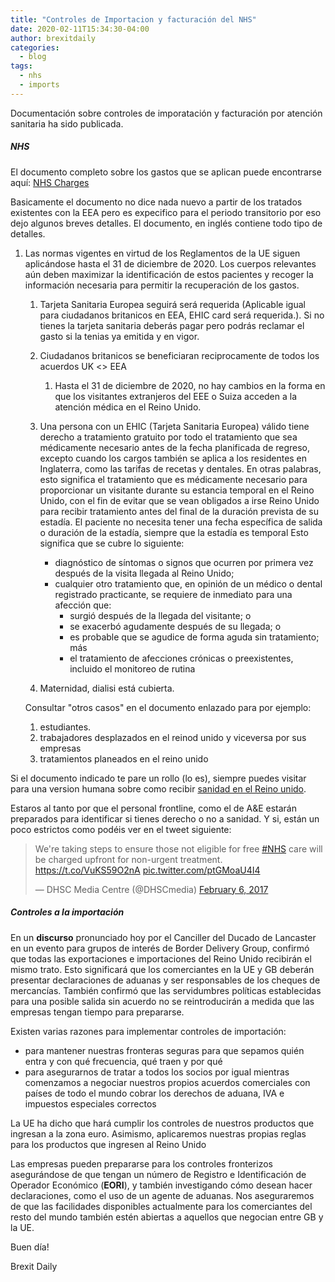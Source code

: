 ```yaml
---
title: "Controles de Importacion y facturación del NHS"
date: 2020-02-11T15:34:30-04:00
author: brexitdaily
categories:
  - blog
tags:
  - nhs
  - imports
---
```


Documentación sobre controles de imporatación y facturación por atención sanitaria ha sido publicada.

##### NHS #####

El documento completo sobre los gastos que se aplican puede encontrarse aquí: [NHS Charges](https://assets.publishing.service.gov.uk/government/uploads/system/uploads/attachment_data/file/864481/Guidance_on_implementing_the_overseas_visitor_charging_regulations_-_Feb_2020.pdf)

Basicamente el documento no dice nada nuevo a partir de los tratados existentes con la EEA pero es expecifico para el periodo transitorio por eso dejo algunos breves detalles. El documento, en inglés contiene todo tipo de detalles.

1. Las normas vigentes en virtud de los Reglamentos de la UE siguen aplicándose hasta el 31 de diciembre de 2020. Los cuerpos relevantes aún deben maximizar la identificación de estos pacientes y recoger la información necesaria para permitir la recuperación de los gastos.  

   1. Tarjeta Sanitaria Europea seguirá será requerida (Aplicable igual para ciudadanos britanicos en EEA, EHIC card será requerida.). Si no tienes la tarjeta sanitaria deberás pagar pero podrás reclamar el gasto si la tenias ya emitida y en vigor.
   
   2. Ciudadanos britanicos se beneficiaran reciprocamente de todos los acuerdos UK <> EEA
      1. Hasta el 31 de diciembre de 2020, no hay cambios en la forma en que los visitantes extranjeros del EEE o Suiza acceden a la atención médica en el Reino Unido.

   3. Una persona con un EHIC (Tarjeta Sanitaria Europea) válido tiene derecho a tratamiento gratuito por todo el tratamiento que sea médicamente necesario antes de la fecha planificada de regreso,  excepto cuando los cargos también se aplica a los residentes en Inglaterra, como las tarifas de recetas y dentales. En otras palabras, esto significa el tratamiento que es médicamente necesario para proporcionar un visitante durante su estancia temporal en el Reino Unido, con el fin de evitar que se vean obligados a irse Reino Unido para recibir tratamiento antes del final de la duración prevista de su estadía. El paciente no necesita tener una fecha específica de salida o duración de la estadía, siempre que la estadía es temporal Esto significa que se cubre lo siguiente:
      - diagnóstico de síntomas o signos que ocurren por primera vez después de la visita llegada al Reino Unido;
      - cualquier otro tratamiento que, en opinión de un médico o dental registrado practicante, se requiere de inmediato para una afección que:
        - surgió después de la llegada del visitante; o
        - se exacerbó agudamente después de su llegada; o
        - es probable que se agudice de forma aguda sin tratamiento; más
        - el tratamiento de afecciones crónicas o preexistentes, incluido el monitoreo de rutina

   4. Maternidad, dialisi está cubierta. 

   Consultar "otros casos" en el documento enlazado para por ejemplo:

   1. estudiantes.
   2. trabajadores desplazados en el reinod unido y viceversa por sus empresas
   3. tratamientos planeados en el reino unido

Si el documento indicado te pare un rollo (lo es), siempre puedes visitar para una version humana sobre como recibir [sanidad en el Reino unido](http://www.nhs.uk/nhsengland/Healthcareabroad/pages/Healthcareabroad.aspx).

Estaros al tanto por que el personal frontline, como el de A&E estarán preparados para identificar si tienes derecho o no a sanidad. Y si, están un poco estrictos como podéis ver  en el tweet siguiente:

<blockquote class="twitter-tweet"><p lang="en" dir="ltr">We&#39;re taking steps to ensure those not eligible for free <a href="https://twitter.com/hashtag/NHS?src=hash&amp;ref_src=twsrc%5Etfw">#NHS</a> care will be charged upfront for non-urgent treatment. <a href="https://t.co/VuKS59O2nA">https://t.co/VuKS59O2nA</a> <a href="https://t.co/ptGMoaU4I4">pic.twitter.com/ptGMoaU4I4</a></p>&mdash; DHSC Media Centre (@DHSCmedia) <a href="https://twitter.com/DHSCmedia/status/828588759532892160?ref_src=twsrc%5Etfw">February 6, 2017</a></blockquote> <script async src="https://platform.twitter.com/widgets.js" charset="utf-8"></script>

##### Controles a la importación #####

En un **discurso** pronunciado hoy por el Canciller del Ducado de Lancaster en un evento para grupos de interés de Border Delivery Group, confirmó que todas las exportaciones e importaciones del Reino Unido recibirán el mismo trato. Esto significará que los comerciantes en la UE y GB deberán presentar declaraciones de aduanas y ser responsables de los cheques de mercancías. También confirmó que las servidumbres políticas establecidas para una posible salida sin acuerdo no se reintroducirán a medida que las empresas tengan tiempo para prepararse.

Existen varias razones para implementar controles de importación:

- para mantener nuestras fronteras seguras para que sepamos quién entra y con qué frecuencia, qué traen y por qué
- para asegurarnos de tratar a todos los socios por igual mientras comenzamos a negociar nuestros propios acuerdos comerciales con países de todo el mundo cobrar los derechos de aduana, IVA e impuestos especiales correctos

La UE ha dicho que hará cumplir los controles de nuestros productos que ingresan a la zona euro. Asimismo, aplicaremos nuestras propias reglas para los productos que ingresen al Reino Unido

Las empresas pueden prepararse para los controles fronterizos asegurándose de que tengan un número de Registro e Identificación de Operador Económico (**EORI**), y también investigando cómo desean hacer declaraciones, como el uso de un agente de aduanas. Nos aseguraremos de que las facilidades disponibles actualmente para los comerciantes del resto del mundo también estén abiertas a aquellos que negocian entre GB y la UE.

Buen día!

Brexit Daily
